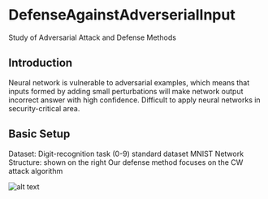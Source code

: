 # DefenseAgainstAdverserialInput
Study of Adversarial Attack and Defense Methods

## Introduction

Neural network is vulnerable to adversarial examples, which means that inputs formed by adding small perturbations will make network output incorrect answer with high confidence. Difficult to apply neural networks in security-critical area.

## Basic Setup

Dataset: Digit-recognition task (0-9) standard dataset MNIST
Network Structure: shown on the right
Our defense method focuses on the CW attack algorithm

![alt text](http://url/to/img.png)
